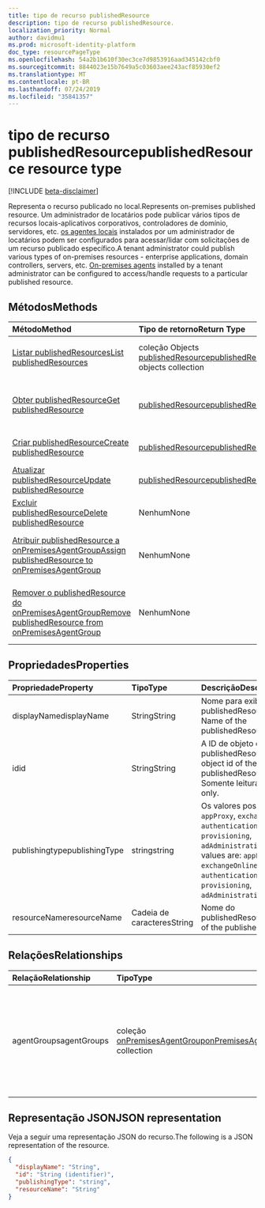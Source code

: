 ```yaml
---
title: tipo de recurso publishedResource
description: tipo de recurso publishedResource.
localization_priority: Normal
author: davidmu1
ms.prod: microsoft-identity-platform
doc_type: resourcePageType
ms.openlocfilehash: 54a2b1b610f30ec3ce7d9853916aad345142cbf0
ms.sourcegitcommit: 8844023e15b7649a5c03603aee243acf85930ef2
ms.translationtype: MT
ms.contentlocale: pt-BR
ms.lasthandoff: 07/24/2019
ms.locfileid: "35841357"
---
```

# <a name="publishedresource-resource-type"></a><span data-ttu-id="cb40c-103">tipo de recurso publishedResource</span><span class="sxs-lookup"><span data-stu-id="cb40c-103">publishedResource resource type</span></span>

[!INCLUDE [beta-disclaimer](../../includes/beta-disclaimer.md)]

<span data-ttu-id="cb40c-104">Representa o recurso publicado no local.</span><span class="sxs-lookup"><span data-stu-id="cb40c-104">Represents on-premises published resource.</span></span> <span data-ttu-id="cb40c-105">Um administrador de locatários pode publicar vários tipos de recursos locais-aplicativos corporativos, controladores de domínio, servidores, etc. [os agentes locais](onpremisesagent.md) instalados por um administrador de locatários podem ser configurados para acessar/lidar com solicitações de um recurso publicado específico.</span><span class="sxs-lookup"><span data-stu-id="cb40c-105">A tenant administrator could publish various types of on-premises resources - enterprise applications, domain controllers, servers, etc. [On-premises agents](onpremisesagent.md) installed by a tenant administrator can be configured to access/handle requests to a particular published resource.</span></span>

## <a name="methods"></a><span data-ttu-id="cb40c-106">Métodos</span><span class="sxs-lookup"><span data-stu-id="cb40c-106">Methods</span></span>

| <span data-ttu-id="cb40c-107">Método</span><span class="sxs-lookup"><span data-stu-id="cb40c-107">Method</span></span>       | <span data-ttu-id="cb40c-108">Tipo de retorno</span><span class="sxs-lookup"><span data-stu-id="cb40c-108">Return Type</span></span> | <span data-ttu-id="cb40c-109">Descrição</span><span class="sxs-lookup"><span data-stu-id="cb40c-109">Description</span></span> |
|:-------------|:------------|:------------|
| [<span data-ttu-id="cb40c-110">Listar publishedResources</span><span class="sxs-lookup"><span data-stu-id="cb40c-110">List publishedResources</span></span>](../api/publishedresource-list.md) | <span data-ttu-id="cb40c-111">coleção Objects [publishedResource](publishedresource.md)</span><span class="sxs-lookup"><span data-stu-id="cb40c-111">[publishedResource](publishedresource.md) objects collection</span></span> | <span data-ttu-id="cb40c-112">Obtenha uma coleção de objetos **publishedResources** .</span><span class="sxs-lookup"><span data-stu-id="cb40c-112">Get a **publishedResources** object collection.</span></span> |
| [<span data-ttu-id="cb40c-113">Obter publishedResource</span><span class="sxs-lookup"><span data-stu-id="cb40c-113">Get publishedResource</span></span>](../api/publishedresource-get.md) | [<span data-ttu-id="cb40c-114">publishedResource</span><span class="sxs-lookup"><span data-stu-id="cb40c-114">publishedResource</span></span>](publishedresource.md) | <span data-ttu-id="cb40c-115">Leia as propriedades e os relacionamentos de um objeto **publishedResource** .</span><span class="sxs-lookup"><span data-stu-id="cb40c-115">Read the properties and relationships of a **publishedResource** object.</span></span> |
| [<span data-ttu-id="cb40c-116">Criar publishedResource</span><span class="sxs-lookup"><span data-stu-id="cb40c-116">Create publishedResource</span></span>](../api/publishedresource-post.md) |  [<span data-ttu-id="cb40c-117">publishedResource</span><span class="sxs-lookup"><span data-stu-id="cb40c-117">publishedResource</span></span>](publishedresource.md)  | <span data-ttu-id="cb40c-118">Criar um novo **publishedResource**.</span><span class="sxs-lookup"><span data-stu-id="cb40c-118">Create a new **publishedResource**.</span></span> |
| [<span data-ttu-id="cb40c-119">Atualizar publishedResource</span><span class="sxs-lookup"><span data-stu-id="cb40c-119">Update publishedResource</span></span>](../api/publishedresource-update.md) | [<span data-ttu-id="cb40c-120">publishedResource</span><span class="sxs-lookup"><span data-stu-id="cb40c-120">publishedResource</span></span>](publishedresource.md) | <span data-ttu-id="cb40c-121">Atualizar um objeto **publishedResource** .</span><span class="sxs-lookup"><span data-stu-id="cb40c-121">Update a **publishedResource** object.</span></span> |
| [<span data-ttu-id="cb40c-122">Excluir publishedResource</span><span class="sxs-lookup"><span data-stu-id="cb40c-122">Delete  publishedResource</span></span>](../api/publishedresource-delete.md) | <span data-ttu-id="cb40c-123">Nenhum</span><span class="sxs-lookup"><span data-stu-id="cb40c-123">None</span></span> | <span data-ttu-id="cb40c-124">Excluir um objeto **publishedResource** .</span><span class="sxs-lookup"><span data-stu-id="cb40c-124">Delete a **publishedResource** object.</span></span> |
| [<span data-ttu-id="cb40c-125">Atribuir publishedResource a onPremisesAgentGroup</span><span class="sxs-lookup"><span data-stu-id="cb40c-125">Assign publishedResource to onPremisesAgentGroup</span></span>](../api/publishedresource-post-agentgroups.md) | <span data-ttu-id="cb40c-126">Nenhum</span><span class="sxs-lookup"><span data-stu-id="cb40c-126">None</span></span> | <span data-ttu-id="cb40c-127">Atribua um objeto **publishedResource** a um **onPremisesAgentGroup**.</span><span class="sxs-lookup"><span data-stu-id="cb40c-127">Assign a **publishedResource** object to an **onPremisesAgentGroup**.</span></span> |
| [<span data-ttu-id="cb40c-128">Remover o publishedResource do onPremisesAgentGroup</span><span class="sxs-lookup"><span data-stu-id="cb40c-128">Remove publishedResource from onPremisesAgentGroup</span></span>](../api/publishedresource-delete-agentgroups.md) | <span data-ttu-id="cb40c-129">Nenhum</span><span class="sxs-lookup"><span data-stu-id="cb40c-129">None</span></span> |  <span data-ttu-id="cb40c-130">Remover um objeto **publishedResource** de um **onPremisesAgentGroup**.</span><span class="sxs-lookup"><span data-stu-id="cb40c-130">Remove a **publishedResource** object from an **onPremisesAgentGroup**.</span></span>|

## <a name="properties"></a><span data-ttu-id="cb40c-131">Propriedades</span><span class="sxs-lookup"><span data-stu-id="cb40c-131">Properties</span></span>

| <span data-ttu-id="cb40c-132">Propriedade</span><span class="sxs-lookup"><span data-stu-id="cb40c-132">Property</span></span>     | <span data-ttu-id="cb40c-133">Tipo</span><span class="sxs-lookup"><span data-stu-id="cb40c-133">Type</span></span>        | <span data-ttu-id="cb40c-134">Descrição</span><span class="sxs-lookup"><span data-stu-id="cb40c-134">Description</span></span> |
|:-------------|:------------|:------------|
|<span data-ttu-id="cb40c-135">displayName</span><span class="sxs-lookup"><span data-stu-id="cb40c-135">displayName</span></span>|<span data-ttu-id="cb40c-136">String</span><span class="sxs-lookup"><span data-stu-id="cb40c-136">String</span></span>| <span data-ttu-id="cb40c-137">Nome para exibição do publishedResource.</span><span class="sxs-lookup"><span data-stu-id="cb40c-137">Display Name of the publishedResource.</span></span>|
|<span data-ttu-id="cb40c-138">id</span><span class="sxs-lookup"><span data-stu-id="cb40c-138">id</span></span>|<span data-ttu-id="cb40c-139">String</span><span class="sxs-lookup"><span data-stu-id="cb40c-139">String</span></span>| <span data-ttu-id="cb40c-140">A ID de objeto do publishedResource.</span><span class="sxs-lookup"><span data-stu-id="cb40c-140">The object id of the publishedResource.</span></span> <span data-ttu-id="cb40c-141">Somente leitura.</span><span class="sxs-lookup"><span data-stu-id="cb40c-141">Read-only.</span></span>|
|<span data-ttu-id="cb40c-142">publishingtype</span><span class="sxs-lookup"><span data-stu-id="cb40c-142">publishingType</span></span>|<span data-ttu-id="cb40c-143">string</span><span class="sxs-lookup"><span data-stu-id="cb40c-143">string</span></span>| <span data-ttu-id="cb40c-144">Os valores possíveis são: `appProxy`, `exchangeOnline`, `authentication`, `provisioning`, `adAdministration`.</span><span class="sxs-lookup"><span data-stu-id="cb40c-144">Possible values are: `appProxy`, `exchangeOnline`, `authentication`, `provisioning`, `adAdministration`.</span></span>|
|<span data-ttu-id="cb40c-145">resourceName</span><span class="sxs-lookup"><span data-stu-id="cb40c-145">resourceName</span></span>|<span data-ttu-id="cb40c-146">Cadeia de caracteres</span><span class="sxs-lookup"><span data-stu-id="cb40c-146">String</span></span>|<span data-ttu-id="cb40c-147">Nome do publishedResource.</span><span class="sxs-lookup"><span data-stu-id="cb40c-147">Name of the publishedResource.</span></span>|

## <a name="relationships"></a><span data-ttu-id="cb40c-148">Relações</span><span class="sxs-lookup"><span data-stu-id="cb40c-148">Relationships</span></span>

| <span data-ttu-id="cb40c-149">Relação</span><span class="sxs-lookup"><span data-stu-id="cb40c-149">Relationship</span></span> | <span data-ttu-id="cb40c-150">Tipo</span><span class="sxs-lookup"><span data-stu-id="cb40c-150">Type</span></span>        | <span data-ttu-id="cb40c-151">Descrição</span><span class="sxs-lookup"><span data-stu-id="cb40c-151">Description</span></span> |
|:-------------|:------------|:------------|
|<span data-ttu-id="cb40c-152">agentGroups</span><span class="sxs-lookup"><span data-stu-id="cb40c-152">agentGroups</span></span>|<span data-ttu-id="cb40c-153">coleção [onPremisesAgentGroup](onpremisesagentgroup.md)</span><span class="sxs-lookup"><span data-stu-id="cb40c-153">[onPremisesAgentGroup](onpremisesagentgroup.md) collection</span></span>| <span data-ttu-id="cb40c-154">Lista de **onPremisesAgentGroups** aos quais um **publishedResource** é atribuído.</span><span class="sxs-lookup"><span data-stu-id="cb40c-154">List of **onPremisesAgentGroups** that a **publishedResource** is assigned to.</span></span> <span data-ttu-id="cb40c-155">Somente leitura.</span><span class="sxs-lookup"><span data-stu-id="cb40c-155">Read-only.</span></span> <span data-ttu-id="cb40c-156">Anulável.</span><span class="sxs-lookup"><span data-stu-id="cb40c-156">Nullable.</span></span>|

## <a name="json-representation"></a><span data-ttu-id="cb40c-157">Representação JSON</span><span class="sxs-lookup"><span data-stu-id="cb40c-157">JSON representation</span></span>

<span data-ttu-id="cb40c-158">Veja a seguir uma representação JSON do recurso.</span><span class="sxs-lookup"><span data-stu-id="cb40c-158">The following is a JSON representation of the resource.</span></span>

<!-- {
  "blockType": "resource",
  "optionalProperties": [

  ],
  "@odata.type": "microsoft.graph.publishedResource",
  "baseType": "",
  "keyProperty": "id"
}-->

```json
{
  "displayName": "String",
  "id": "String (identifier)",
  "publishingType": "string",
  "resourceName": "String"
}
```

<!-- uuid: 16cd6b66-4b1a-43a1-adaf-3a886856ed98
2019-02-04 14:57:30 UTC -->
<!-- {
  "type": "#page.annotation",
  "description": "publishedResource resource",
  "keywords": "",
  "section": "documentation",
  "tocPath": ""
}-->
